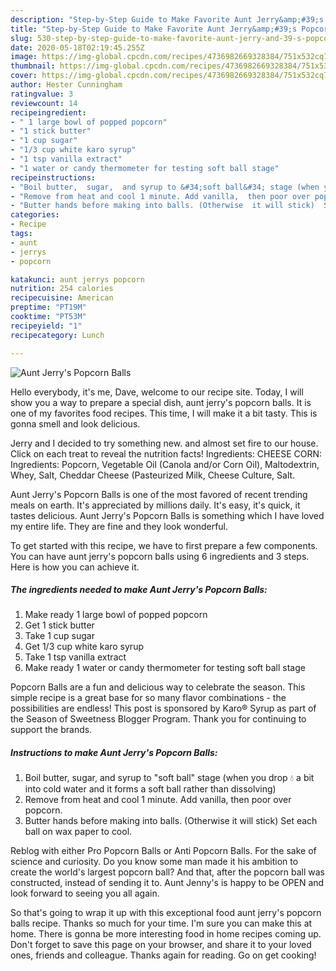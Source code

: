 ```yaml
---
description: "Step-by-Step Guide to Make Favorite Aunt Jerry&amp;#39;s Popcorn Balls"
title: "Step-by-Step Guide to Make Favorite Aunt Jerry&amp;#39;s Popcorn Balls"
slug: 530-step-by-step-guide-to-make-favorite-aunt-jerry-and-39-s-popcorn-balls
date: 2020-05-18T02:19:45.255Z
image: https://img-global.cpcdn.com/recipes/4736982669328384/751x532cq70/aunt-jerrys-popcorn-balls-recipe-main-photo.jpg
thumbnail: https://img-global.cpcdn.com/recipes/4736982669328384/751x532cq70/aunt-jerrys-popcorn-balls-recipe-main-photo.jpg
cover: https://img-global.cpcdn.com/recipes/4736982669328384/751x532cq70/aunt-jerrys-popcorn-balls-recipe-main-photo.jpg
author: Hester Cunningham
ratingvalue: 3
reviewcount: 14
recipeingredient:
- " 1 large bowl of popped popcorn"
- "1 stick butter"
- "1 cup sugar"
- "1/3 cup white karo syrup"
- "1 tsp vanilla extract"
- "1 water or candy thermometer for testing soft ball stage"
recipeinstructions:
- "Boil butter,  sugar,  and syrup to &#34;soft ball&#34; stage (when you drop 💧 a bit into cold water and it forms a soft ball rather than dissolving)"
- "Remove from heat and cool 1 minute. Add vanilla,  then poor over popcorn."
- "Butter hands before making into balls. (Otherwise  it will stick)  Set each ball on wax paper to cool."
categories:
- Recipe
tags:
- aunt
- jerrys
- popcorn

katakunci: aunt jerrys popcorn 
nutrition: 254 calories
recipecuisine: American
preptime: "PT19M"
cooktime: "PT53M"
recipeyield: "1"
recipecategory: Lunch

---
```



![Aunt Jerry&#39;s Popcorn Balls](https://img-global.cpcdn.com/recipes/4736982669328384/751x532cq70/aunt-jerrys-popcorn-balls-recipe-main-photo.jpg)

Hello everybody, it's me, Dave, welcome to our recipe site. Today, I will show you a way to prepare a special dish, aunt jerry&#39;s popcorn balls. It is one of my favorites food recipes. This time, I will make it a bit tasty. This is gonna smell and look delicious.

Jerry and I decided to try something new. and almost set fire to our house. Click on each treat to reveal the nutrition facts! Ingredients: CHEESE CORN: Ingredients: Popcorn, Vegetable Oil (Canola and/or Corn Oil), Maltodextrin, Whey, Salt, Cheddar Cheese (Pasteurized Milk, Cheese Culture, Salt.

Aunt Jerry&#39;s Popcorn Balls is one of the most favored of recent trending meals on earth. It's appreciated by millions daily. It's easy, it's quick, it tastes delicious. Aunt Jerry&#39;s Popcorn Balls is something which I have loved my entire life. They are fine and they look wonderful.


To get started with this recipe, we have to first prepare a few components. You can have aunt jerry&#39;s popcorn balls using 6 ingredients and 3 steps. Here is how you can achieve it.

<!--inarticleads1-->

##### The ingredients needed to make Aunt Jerry&#39;s Popcorn Balls:

1. Make ready  1 large bowl of popped popcorn
1. Get 1 stick butter
1. Take 1 cup sugar
1. Get 1/3 cup white karo syrup
1. Take 1 tsp vanilla extract
1. Make ready 1 water or candy thermometer for testing soft ball stage


Popcorn Balls are a fun and delicious way to celebrate the season. This simple recipe is a great base for so many flavor combinations - the possibilities are endless! This post is sponsored by Karo® Syrup as part of the Season of Sweetness Blogger Program. Thank you for continuing to support the brands. 

<!--inarticleads2-->

##### Instructions to make Aunt Jerry&#39;s Popcorn Balls:

1. Boil butter,  sugar,  and syrup to &#34;soft ball&#34; stage (when you drop 💧 a bit into cold water and it forms a soft ball rather than dissolving)
1. Remove from heat and cool 1 minute. Add vanilla,  then poor over popcorn.
1. Butter hands before making into balls. (Otherwise  it will stick)  Set each ball on wax paper to cool.


Reblog with either Pro Popcorn Balls or Anti Popcorn Balls. For the sake of science and curiosity. Do you know some man made it his ambition to create the world&#39;s largest popcorn ball? And that, after the popcorn ball was constructed, instead of sending it to. Aunt Jenny&#39;s is happy to be OPEN and look forward to seeing you all again. 

So that's going to wrap it up with this exceptional food aunt jerry&#39;s popcorn balls recipe. Thanks so much for your time. I'm sure you can make this at home. There is gonna be more interesting food in home recipes coming up. Don't forget to save this page on your browser, and share it to your loved ones, friends and colleague. Thanks again for reading. Go on get cooking!
